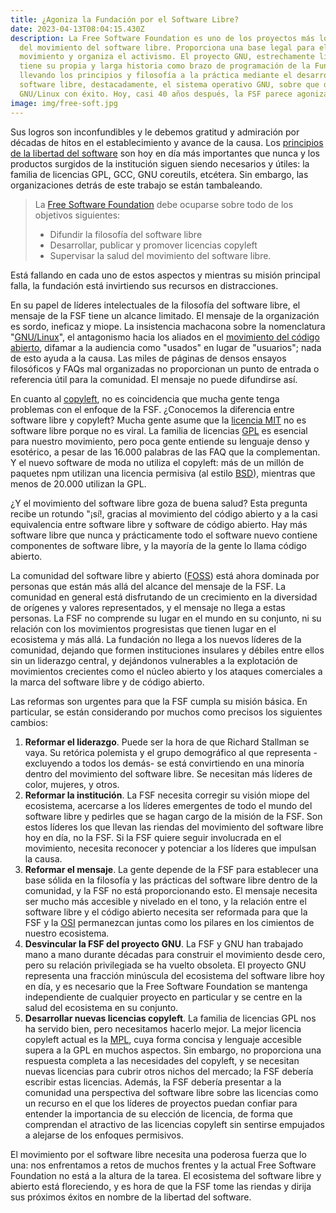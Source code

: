 ```yaml
---
title: ¿Agoniza la Fundación por el Software Libre?
date: 2023-04-13T08:04:15.430Z
description: La Free Software Foundation es uno de los proyectos más longevos
  del movimiento del software libre. Proporciona una base legal para el
  movimiento y organiza el activismo. El proyecto GNU, estrechamente ligado,
  tiene su propia y larga historia como brazo de programación de la Fundación,
  llevando los principios y filosofía a la práctica mediante el desarrollo de
  software libre, destacadamente, el sistema operativo GNU, sobre que descansa
  GNU/Linux con éxito. Hoy, casi 40 años después, la FSF parece agonizar.
image: img/free-soft.jpg
---
```

Sus logros son inconfundibles y le debemos gratitud y admiración por décadas de hitos en el establecimiento y avance de la causa. Los [principios de la libertad del software](https://www.gnu.org/philosophy/free-sw.es.html) son hoy en día más importantes que nunca y los productos surgidos de la institución siguen siendo necesarios y útiles: la familia de licencias GPL, GCC, GNU coreutils, etcétera. Sin embargo, las organizaciones detrás de este trabajo se están tambaleando.

>  La [Free Software Foundation](https://www.fsf.org/) debe ocuparse sobre todo de los objetivos siguientes: 
>
> * Difundir la filosofía del software libre
> * Desarrollar, publicar y promover licencias copyleft
> * Supervisar la salud del movimiento del software libre.

Está fallando en cada uno de estos aspectos y mientras su misión principal falla, la fundación está invirtiendo sus recursos en distracciones.

En su papel de líderes intelectuales de la filosofía del software libre, el mensaje de la FSF tiene un alcance limitado. El mensaje de la organización es sordo, ineficaz y miope. La insistencia machacona sobre la nomenclatura "[GNU/Linux](https://www.gnu.org/gnu/linux-and-gnu.es.html)", el antagonismo hacia los aliados en el [movimiento del código abierto](https://es.wikipedia.org/wiki/Movimiento_del_software_libre), difamar a la audiencia como "usados" en lugar de "usuarios"; nada de esto ayuda a la causa. Las miles de páginas de densos ensayos filosóficos y FAQs mal organizadas no proporcionan un punto de entrada o referencia útil para la comunidad. El mensaje no puede difundirse así.

En cuanto al [copyleft](https://www.gnu.org/licenses/recommended-copylefts.es.html), no es coincidencia que mucha gente tenga problemas con el enfoque de la FSF. ¿Conocemos la diferencia entre software libre y copyleft? Mucha gente asume que la [licencia MIT](https://opensource.org/license/mit/) no es software libre porque no es viral. La familia de licencias [GPL](https://www.gnu.org/licenses/licenses.es.html) es esencial para nuestro movimiento, pero poca gente entiende su lenguaje denso y esotérico, a pesar de las 16.000 palabras de las FAQ que la complementan. Y el nuevo software de moda no utiliza el copyleft: más de un millón de paquetes npm utilizan una licencia permisiva (al estilo [BSD](https://es.wikipedia.org/wiki/Licencia_BSD)), mientras que menos de 20.000 utilizan la GPL.

¿Y el movimiento del software libre goza de buena salud? Esta pregunta recibe un rotundo "¡sí!, gracias al movimiento del código abierto y a la casi equivalencia entre software libre y software de código abierto. Hay más software libre que nunca y prácticamente todo el software nuevo contiene componentes de software libre, y la mayoría de la gente lo llama código abierto.

La comunidad del software libre y abierto ([FOSS](https://www.gnu.org/philosophy/floss-and-foss.es.html)) está ahora dominada por personas que están más allá del alcance del mensaje de la FSF. La comunidad en general está disfrutando de un crecimiento en la diversidad de orígenes y valores representados, y el mensaje no llega a estas personas. La FSF no comprende su lugar en el mundo en su conjunto, ni su relación con los movimientos progresistas que tienen lugar en el ecosistema y más allá. La fundación no llega a los nuevos líderes de la comunidad, dejando que formen instituciones insulares y débiles entre ellos sin un liderazgo central, y dejándonos vulnerables a la explotación de movimientos crecientes como el núcleo abierto y los ataques comerciales a la marca del software libre y de código abierto.

Las reformas son urgentes para que la FSF cumpla su misión básica. En particular, se están considerando por muchos como precisos los siguientes cambios:

1. **Reformar el liderazgo**. Puede ser la hora de que Richard Stallman se vaya. Su retórica polemista  y el grupo demográfico al que representa -excluyendo a todos los demás- se está convirtiendo en una minoría dentro del movimiento del software libre. Se necesitan más líderes de color, mujeres, y otros.
2. **Reformar la institución**. La FSF necesita corregir su visión miope del ecosistema, acercarse a los líderes emergentes de todo el mundo del software libre y pedirles que se hagan cargo de la misión de la FSF. Son estos líderes los que llevan las riendas del movimiento del software libre hoy en día, no la FSF. Si la FSF quiere seguir involucrada en el movimiento, necesita reconocer y potenciar a los líderes que impulsan la causa.
3. **Reformar el mensaje**. La gente depende de la FSF para establecer una base sólida en la filosofía y las prácticas del software libre dentro de la comunidad, y la FSF no está proporcionando esto. El mensaje necesita ser mucho más accesible y nivelado en el tono, y la relación entre el software libre y el código abierto necesita ser reformada para que la FSF y la [OSI](https://opensource.org/) permanezcan juntas como los pilares en los cimientos de nuestro ecosistema.
4. **Desvincular la FSF del proyecto GNU**. La FSF y GNU han trabajado mano a mano durante décadas para construir el movimiento desde cero, pero su relación privilegiada se ha vuelto obsoleta. El proyecto GNU representa una fracción minúscula del ecosistema del software libre hoy en día, y es necesario que la Free Software Foundation se mantenga independiente de cualquier proyecto en particular y se centre en la salud del ecosistema en su conjunto.
5. **Desarrollar nuevas licencias copyleft**. La familia de licencias GPL nos ha servido bien, pero necesitamos hacerlo mejor. La mejor licencia copyleft actual es la [MPL](https://www.mozilla.org/en-US/MPL/), cuya forma concisa y lenguaje accesible supera a la GPL en muchos aspectos. Sin embargo, no proporciona una respuesta completa a las necesidades del copyleft, y se necesitan nuevas licencias para cubrir otros nichos del mercado; la FSF debería escribir estas licencias. Además, la FSF debería presentar a la comunidad una perspectiva del software libre sobre las licencias como un recurso en el que los líderes de proyectos puedan confiar para entender la importancia de su elección de licencia, de forma que comprendan el atractivo de las licencias copyleft sin sentirse empujados a alejarse de los enfoques permisivos.

El movimiento por el software libre necesita una poderosa fuerza que lo una: nos enfrentamos a retos de muchos frentes y la actual Free Software Foundation no está a la altura de la tarea. El ecosistema del software libre y abierto está floreciendo, y es hora de que la FSF tome las riendas y dirija sus próximos éxitos en nombre de la libertad del software.